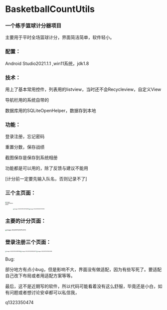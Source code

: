 # BasketballCountUtils

### 一个练手篮球计分器项目

主要用于平时全场篮球计分，界面简洁简单，软件轻小。

### 配置：

Android Studio2021.1.1 ,win11系统，jdk1.8

### 技术：

用上了基本常用控件，列表用的listview，当时还不会Recycleview，自定义View

导航栏用的系统自带的

数据库用的SQLiteOpenHelper，数据存到本地

### 功能：

登录注册，忘记密码

重置分数，保存战绩

截图保存是保存到系统相册

功能都是可以用的，除了反馈与建议不能用

[计分前一定要先输入队名，否则记录不了]

### 三个主页面：

<img src="https://cdn.jsdelivr.net/gh/0Professor/PicGoTest/images/202205112005963.png" alt="image-20220511200559821" width="100px" style="zoom:25%;" /><img src="https://cdn.jsdelivr.net/gh/0Professor/PicGoTest/images/202205112007408.png" alt="image-20220511200703296" style="zoom:25%;" /><img src="https://cdn.jsdelivr.net/gh/0Professor/PicGoTest/images/202205112225152.png" alt="image-20220511200737083" style="zoom:25%;" />

### 主要的计分页面：

<img src="https://cdn.jsdelivr.net/gh/0Professor/PicGoTest/images/202205112224993.png" alt="image-20220511200753472" style="zoom:33%;" />

### 登录注册三个页面：

<img src="https://cdn.jsdelivr.net/gh/0Professor/PicGoTest/images/202205112008284.png" alt="image-20220511200819146" style="zoom:25%;" /><img src="https://cdn.jsdelivr.net/gh/0Professor/PicGoTest/images/202205112224096.png" alt="image-20220511200829077" style="zoom:25%;" /><img src="https://cdn.jsdelivr.net/gh/0Professor/PicGoTest/images/202205112224058.png" alt="image-20220511201053496" style="zoom:25%;" />

Bug:

部分地方有点小bug，但是影响不大，界面没有做适配，因为有些写死了。要适配自己改下布局或者用适配方案等等。

最后，这不是近期写的软件，所以代码可能看着没有这么舒服，毕竟还是小白，如有问题或者想讨论安卓都可以私信我，

q1323350474
